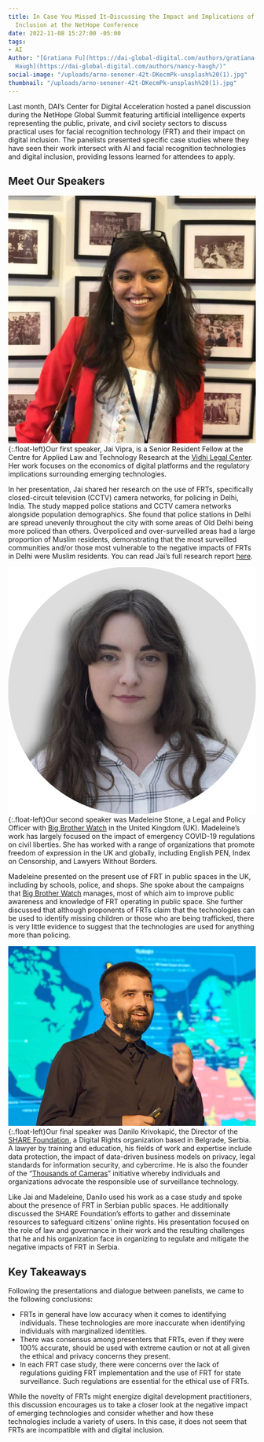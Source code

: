 ```yaml
---
title: In Case You Missed It—Discussing the Impact and Implications of AI on Digital
  Inclusion at the NetHope Conference
date: 2022-11-08 15:27:00 -05:00
tags:
- AI
Author: "[Gratiana Fu](https://dai-global-digital.com/authors/gratiana-fu/) and [Nancy
  Haugh](https://dai-global-digital.com/authors/nancy-haugh/)"
social-image: "/uploads/arno-senoner-42t-DKecmPk-unsplash%20(1).jpg"
thumbnail: "/uploads/arno-senoner-42t-DKecmPk-unsplash%20(1).jpg"
---
```


Last month, DAI’s Center for Digital Acceleration hosted a panel discussion during the NetHope Global Summit featuring artificial intelligence experts representing the public, private, and civil society sectors to discuss practical uses for facial recognition technology (FRT) and their impact on digital inclusion. The panelists presented specific case studies where they have seen their work intersect with AI and facial recognition technologies and digital inclusion, providing lessons learned for attendees to apply. 

<!--more--> 

## Meet Our Speakers

![Jai-Vipra-Picture-JNC.jpg](/uploads/Jai-Vipra-Picture-JNC.jpg){:.float-left}Our first speaker, Jai Vipra, is a Senior Resident Fellow at the Centre for Applied Law and Technology Research at the [Vidhi Legal Center](https://vidhilegalpolicy.in/). Her work focuses on the economics of digital platforms and the regulatory implications surrounding emerging technologies. 

In her presentation, Jai shared her research on the use of FRTs, specifically closed-circuit television (CCTV) camera networks, for policing in Delhi, India. The study mapped police stations and CCTV camera networks alongside population demographics. She found that police stations in Delhi are spread unevenly throughout the city with some areas of Old Delhi being more policed than others. Overpoliced and over-surveilled areas had a large proportion of Muslim residents, demonstrating that the most surveilled communities and/or those most vulnerable to the negative impacts of FRTs in Delhi were Muslim residents. You can read Jai’s full research report [here](https://vidhilegalpolicy.in/research/the-use-of-facial-recognition-technology-for-policing-in-delhi/).

![maddie.png](/uploads/maddie.png){:.float-left}Our second speaker was Madeleine Stone, a Legal and Policy Officer with [Big Brother Watch](https://bigbrotherwatch.org.uk/) in the United Kingdom (UK). Madeleine’s work has largely focused on the impact of emergency COVID-19 regulations on civil liberties. She has worked with a range of organizations that promote freedom of expression in the UK and globally, including English PEN, Index on Censorship, and Lawyers Without Borders. 

Madeleine presented on the present use of FRT in public spaces in the UK, including by schools, police, and shops. She spoke about the campaigns that [Big Brother Watch](https://bigbrotherwatch.org.uk/) manages, most of which aim to improve public awareness and knowledge of FRT operating in public space. She further discussed that although proponents of FRTs claim that the technologies can be used to identify missing children or those who are being trafficked, there is very little evidence to suggest that the technologies are used for anything more than policing.

![danilo_podcast.jpg](/uploads/danilo_podcast.jpg){:.float-left}Our final speaker was Danilo Krivokapić, the Director of the [SHARE Foundation](https://www.sharefoundation.info/en/), a Digital Rights organization based in Belgrade, Serbia. A lawyer by training and education, his fields of work and expertise include data protection, the impact of data-driven business models on privacy, legal standards for information security, and cybercrime. He is also the founder of the “[Thousands of Cameras](https://privacyinternational.org/case-study/3967/thousands-cameras-citizen-response-mass-biometric-surveillance)” initiative whereby individuals and organizations advocate the responsible use of surveillance technology.

Like Jai and Madeleine, Danilo used his work as a case study and spoke about the presence of FRT in Serbian public spaces. He additionally discussed the SHARE Foundation’s efforts to gather and disseminate resources to safeguard citizens’ online rights. His presentation focused on the role of law and governance in their work and the resulting challenges that he and his organization face in organizing to regulate and mitigate the negative impacts of FRT in Serbia.

## Key Takeaways
Following the presentations and dialogue between panelists, we came to the following conclusions: 
* FRTs in general have low accuracy when it comes to identifying individuals. These technologies are more inaccurate when identifying individuals with marginalized identities.
* There was consensus among presenters that FRTs, even if they were 100% accurate, should be used with extreme caution or not at all given the ethical and privacy concerns they present. 
* In each FRT case study, there were concerns over the lack of regulations guiding FRT implementation and the use of FRT for state surveillance. Such regulations are essential for the ethical use of FRTs. 

While the novelty of FRTs might energize digital development practitioners, this discussion encourages us to take a closer look at the negative impact of emerging technologies and consider whether and how these technologies include a variety of users. In this case, it does not seem that FRTs are incompatible with and digital inclusion.